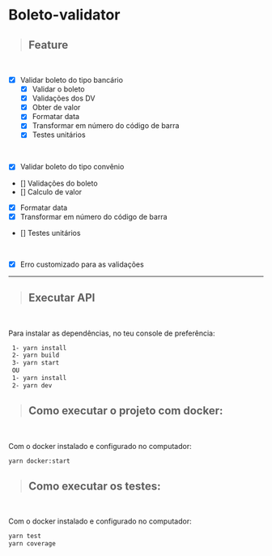 # **Boleto-validator**

> ## Feature
<br />

- [x] Validar boleto do tipo bancário
  - [X] Validar o boleto 
  - [X] Validações dos DV 
  - [X] Obter de valor
  - [X] Formatar data
  - [X] Transformar em número do código de barra
  - [X] Testes unitários

<br />

- [x]  Validar boleto do tipo convênio
  - [] Validações do boleto
  - [] Calculo de valor
  - [X] Formatar data
  - [X] Transformar em número do código de barra
  - [] Testes unitários

<br />

- [X] Erro customizado para as validações

---
> ## Executar API
<br />

Para instalar as dependências, no teu console de preferência:
 ```bash
  1- yarn install
  2- yarn build  
  3- yarn start
  OU
  1- yarn install
  2- yarn dev
  ```
> ## Como executar o projeto com docker:
<br />

  Com o docker instalado e configurado no computador:
  ```bash
  yarn docker:start
  ```
> ## Como executar os testes:
<br />

  Com o docker instalado e configurado no computador:
  ```bash
  yarn test
  yarn coverage
  ```

